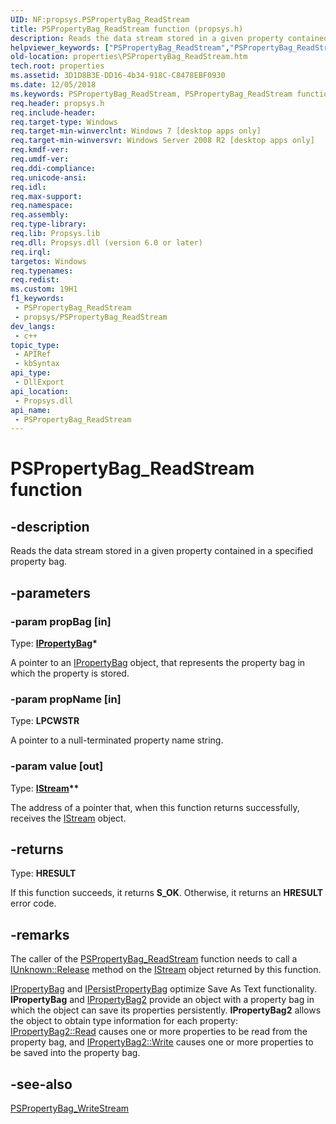 ```yaml
---
UID: NF:propsys.PSPropertyBag_ReadStream
title: PSPropertyBag_ReadStream function (propsys.h)
description: Reads the data stream stored in a given property contained in a specified property bag.
helpviewer_keywords: ["PSPropertyBag_ReadStream","PSPropertyBag_ReadStream function [Windows Properties]","properties.PSPropertyBag_ReadStream","propsys/PSPropertyBag_ReadStream","shell.PSPropertyBag_ReadStream","shell_PSPropertyBag_ReadStream"]
old-location: properties\PSPropertyBag_ReadStream.htm
tech.root: properties
ms.assetid: 3D1D8B3E-DD16-4b34-918C-C8478EBF0930
ms.date: 12/05/2018
ms.keywords: PSPropertyBag_ReadStream, PSPropertyBag_ReadStream function [Windows Properties], properties.PSPropertyBag_ReadStream, propsys/PSPropertyBag_ReadStream, shell.PSPropertyBag_ReadStream, shell_PSPropertyBag_ReadStream
req.header: propsys.h
req.include-header: 
req.target-type: Windows
req.target-min-winverclnt: Windows 7 [desktop apps only]
req.target-min-winversvr: Windows Server 2008 R2 [desktop apps only]
req.kmdf-ver: 
req.umdf-ver: 
req.ddi-compliance: 
req.unicode-ansi: 
req.idl: 
req.max-support: 
req.namespace: 
req.assembly: 
req.type-library: 
req.lib: Propsys.lib
req.dll: Propsys.dll (version 6.0 or later)
req.irql: 
targetos: Windows
req.typenames: 
req.redist: 
ms.custom: 19H1
f1_keywords:
 - PSPropertyBag_ReadStream
 - propsys/PSPropertyBag_ReadStream
dev_langs:
 - c++
topic_type:
 - APIRef
 - kbSyntax
api_type:
 - DllExport
api_location:
 - Propsys.dll
api_name:
 - PSPropertyBag_ReadStream
---
```


# PSPropertyBag_ReadStream function


## -description

Reads the data stream stored in a given property contained in a specified property bag.

## -parameters

### -param propBag [in]

Type: <b><a href="../oaidl/nn-oaidl-ipropertybag.md">IPropertyBag</a>*</b>

A pointer to an <a href="../oaidl/nn-oaidl-ipropertybag.md">IPropertyBag</a> object, that represents the property bag in which the property is stored.

### -param propName [in]

Type: <b>LPCWSTR</b>

A pointer to a null-terminated property name string.

### -param value [out]

Type: <b><a href="/windows/desktop/api/objidl/nn-objidl-istream">IStream</a>**</b>

The address of a pointer that, when this function returns successfully, receives the <a href="/windows/desktop/api/objidl/nn-objidl-istream">IStream</a> object.

## -returns

Type: <b>HRESULT</b>

If this function succeeds, it returns <b xmlns:loc="http://microsoft.com/wdcml/l10n">S_OK</b>. Otherwise, it returns an <b xmlns:loc="http://microsoft.com/wdcml/l10n">HRESULT</b> error code.

## -remarks

The caller of the <a href="/windows/desktop/api/propsys/nf-propsys-pspropertybag_readstream">PSPropertyBag_ReadStream</a> function needs to call a <a href="/windows/desktop/api/unknwn/nf-unknwn-iunknown-release">IUnknown::Release</a> method on the <a href="/windows/desktop/api/objidl/nn-objidl-istream">IStream</a> object returned by this function.



<a href="../oaidl/nn-oaidl-ipropertybag.md">IPropertyBag</a> and <a href="../ocidl/nn-ocidl-ipersistpropertybag.md">IPersistPropertyBag</a> optimize Save As Text functionality. <b>IPropertyBag</b> and <a href="/previous-versions/windows/internet-explorer/ie-developer/platform-apis/aa768192(v=vs.85)">IPropertyBag2</a> provide an object with a property bag in which the object can save its properties persistently. <b>IPropertyBag2</b> allows the object to obtain type information for each property: <a href="/previous-versions/windows/internet-explorer/ie-developer/platform-apis/aa768194(v=vs.85)">IPropertyBag2::Read</a> causes one or more properties to be read from the property bag, and <a href="/previous-versions/windows/internet-explorer/ie-developer/platform-apis/aa768195(v=vs.85)">IPropertyBag2::Write</a> causes one or more properties to be saved into the property bag.

## -see-also

<a href="/windows/desktop/api/propsys/nf-propsys-pspropertybag_writestream">PSPropertyBag_WriteStream</a>
